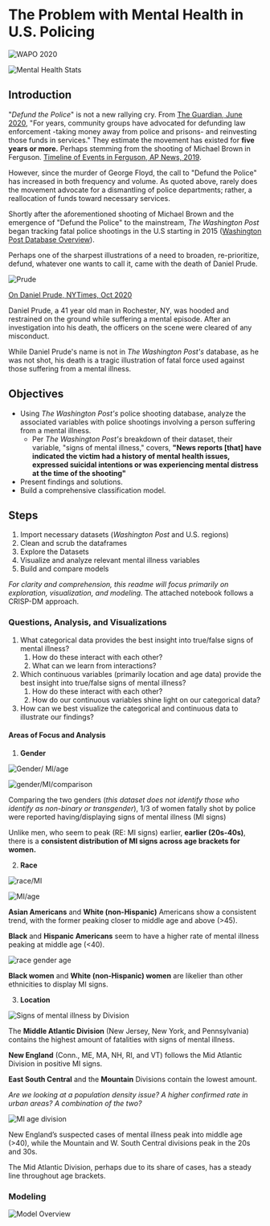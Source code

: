
# The Problem with Mental Health in U.S. Policing

![WAPO 2020](images/2020/11/wapo-2020.png)

![Mental Health Stats](images/2020/11/mental-health-stats.png)


## Introduction

"*Defund the Police*" is not a new rallying cry. From [The Guardian, June 2020](https://www.nytimes.com/2020/06/05/your-money/houses-prices-coronavirus.html), "For years, community groups have advocated for defunding law enforcement -taking money away from police and prisons- and reinvesting those funds in services." They estimate the movement has existed for **five years or more.** Perhaps stemming from the shooting of Michael Brown in Ferguson. [Timeline of Events in Ferguson, AP News, 2019](https://apnews.com/article/9aa32033692547699a3b61da8fd1fc62).

However, since the murder of George Floyd, the call to "Defund the Police" has increased in both frequency and volume. As quoted above, rarely does the movement advocate for a dismantling of police departments; rather, a reallocation of funds toward necessary services.

Shortly after the aforementioned shooting of Michael Brown and the emergence of "Defund the Police" to the mainstream, *The Washington Post* began tracking fatal police shootings in the U.S starting in 2015 ([Washington Post Database Overview](https://www.washingtonpost.com/graphics/investigations/police-shootings-database/?itid=lk_inline_manual_3)).

Perhaps one of the sharpest illustrations of a need to broaden, re-prioritize, defund, whatever one wants to call it, came with the death of Daniel Prude.

![Prude](images/2020/11/prude.png) 


[On Daniel Prude, NYTimes, Oct 2020](https://www.washingtonpost.com/graphics/investigations/police-shootings-database/?itid=lk_inline_manual_3)

Daniel Prude, a 41 year old man in Rochester, NY, was hooded and restrained on the ground while suffering a mental episode. After an investigation into his death, the officers on the scene were cleared of any misconduct.

While Daniel Prude's name is not in *The Washington Post's* database, as he was not shot, his death is a tragic illustration of fatal force used against those suffering from a mental illness.

## Objectives

- Using *The Washington Post's* police shooting database, analyze the associated variables with police shootings involving a person suffering from a mental illness.
  - Per *The Washington Post's* breakdown of their dataset, their variable, "signs of mental illness," covers, **"News reports [that] have indicated the victim had a history of mental health issues, expressed suicidal intentions or was experiencing mental distress at the time of the shooting"**
- Present findings and solutions.
- Build a comprehensive classification model.

## Steps

1. Import necessary datasets (*Washington Post* and U.S. regions)
2. Clean and scrub the dataframes
3. Explore the Datasets
4. Visualize and analyze relevant mental illness variables
5. Build and compare models

*For clarity and comprehension, this readme will focus primarily on exploration, visualization, and modeling.* The attached notebook follows a CRISP-DM approach.

### Questions, Analysis, and Visualizations

1. What categorical data provides the best insight into true/false signs of mental illness?
   1. How do these interact with each other?
   2. What can we learn from interactions?
2. Which continuous variables (primarily location and age data) provide the best insight into true/false signs of mental illness?
   1. How do these interact with each other?
   2. How do our continuous variables shine light on our categorical data?
2. How can we best visualize the categorical and continuous data to illustrate our findings?

#### Areas of Focus and Analysis
1. **Gender**

![Gender/ MI/age](images/2020/11/gender-mi-age.png)

![gender/MI/comparison ](images/2020/11/gender-mi-comparison.png)

Comparing the two genders (*this dataset does not identify those who identify as non-binary or transgender*), 1/3 of women fatally shot by police were reported having/displaying signs of mental illness (MI signs)

Unlike men, who seem to peak (RE: MI signs) earlier, **earlier (20s-40s)**, there is a **consistent distribution of MI signs across age brackets for women.**

2. **Race**

![race/MI](images/2020/11/race-mi.png)

![MI/age](images/2020/11/mi-age.png)

**Asian Americans** and **White (non-Hispanic)** Americans show a consistent trend, with the former peaking closer to middle age and above (>45).

**Black** and **Hispanic Americans** seem to have a higher rate of mental illness peaking at middle age (<40).

![race gender age](images/2020/11/race-gender-age.png)

**Black women** and **White (non-Hispanic) women** are likelier than other ethnicities to display MI signs.

3. **Location**

![Signs of mental illness by Division](images/2020/11/signs-of-mental-illness-by-division.png)

The **Middle Atlantic Division** (New Jersey, New York, and Pennsylvania) contains the highest amount of fatalities with signs of mental illness.

**New England** (Conn., ME, MA, NH, RI, and VT) follows the Mid Atlantic Division in positive MI signs.

**East South Central** and the **Mountain** Divisions contain the lowest amount.  

*Are we looking at a population density issue? A higher confirmed rate in urban areas? A combination of the two?*

![MI age division](images/2020/11/mi-age-division.png)

New England’s suspected cases of mental illness peak into middle age (>40), while the Mountain and W. South Central divisions peak in the 20s and 30s.

The Mid Atlantic Division, perhaps due to its share of cases, has a steady line throughout age brackets.

### Modeling

![Model Overview](images/2020/11/model-overview.png)
